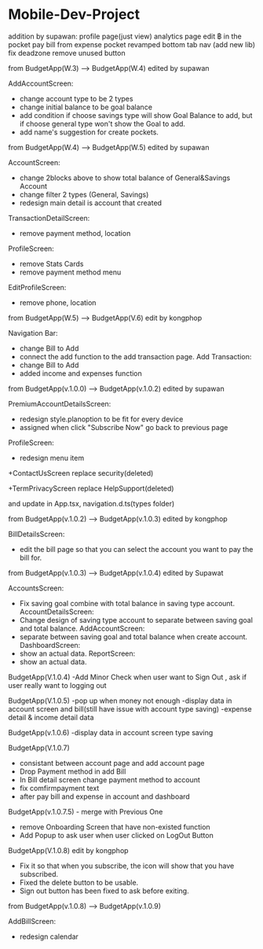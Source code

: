 # Mobile-Dev-Project
addition by supawan:
    profile page(just view)
    analytics page
    edit ฿ in the pocket
    pay bill from expense pocket
    revamped bottom tab nav (add new lib)
    fix deadzone
    remove unused button

from BudgetApp(W.3) --> BudgetApp(W.4) edited by supawan

AddAccountScreen: 
- change account type to be 2 types
- change initial balance to be goal balance
- add condition if choose savings type will show Goal Balance to add, but if choose general type won't show the Goal to add.
- add name's suggestion for create pockets.

from BudgetApp(W.4) --> BudgetApp(W.5) edited by supawan

AccountScreen:
- change 2blocks above to show total balance of General&Savings Account
- change filter 2 types (General, Savings)
- redesign main detail is account that created

TransactionDetailScreen:
- remove payment method, location

ProfileScreen:
- remove Stats Cards
- remove payment method menu

EditProfileScreen:
- remove phone, location

from BudgetApp(W.5) --> BudgetApp(V.6)
edit by kongphop

Navigation Bar:
- change Bill to Add
- connect the add function to the add transaction page.
Add Transaction:
- change Bill to Add
- added income and expenses function

from BudgetApp(v.1.0.0) --> BudgetApp(v.1.0.2) edited by supawan

PremiumAccountDetailsScreen:
- redesign style.planoption to be fit for every device
- assigned when click "Subscribe Now" go back to previous page

ProfileScreen:
- redesign menu item

+ContactUsScreen replace security(deleted)

+TermPrivacyScreen replace HelpSupport(deleted)

and update in App.tsx, navigation.d.ts(types folder)

from BudgetApp(v.1.0.2) --> BudgetApp(v.1.0.3) edited by kongphop

BillDetailsScreen:
- edit the bill page so that you can select the account you want to pay the bill for.

from BudgetApp(v.1.0.3) --> BudgetApp(v.1.0.4) edited by Supawat

AccountsScreen:
- Fix saving goal combine with total balance in saving type account.
AccountDetailsScreen:
- Change design of saving type account to separate between saving goal and total balance.
AddAccountScreen:
- separate between saving goal and total balance when create account.
DashboardScreen:
- show an actual data.
ReportScreen:
- show an actual data.

BudgetApp(V.1.0.4)
-Add Minor Check when user want to Sign Out , ask if user really want to logging out

BudgetApp(V.1.0.5)
-pop up when money not enough 
-display data in account screen and bill(still have issue with account type saving)
-expense detail & income detail data 

BudgetApp(v.1.0.6)
-display data in account screen type saving 

BudgetApp(V.1.0.7)
- consistant between account page and add account page
- Drop Payment method in add Bill
- In Bill detail screen change payment method to account
- fix comfirmpayment text
- after pay bill and expense in account and dashboard

BudgetApp(v.1.0.7.5) - merge with Previous One
- remove Onboarding Screen that have non-existed function
- Add Popup to ask user when user clicked on LogOut Button

BudgetApp(V.1.0.8) edit by kongphop
- Fix it so that when you subscribe, the icon will show that you have subscribed.
- Fixed the delete button to be usable.
- Sign out button has been fixed to ask before exiting.

from BudgetApp(v.1.0.8) --> BudgetApp(v.1.0.9)

AddBillScreen:
- redesign calendar